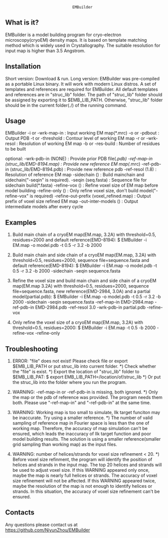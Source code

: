 
                                  EMBuilder

  What is it?
  -----------

  EMBuilder is a model building program for cryo-electron microscopy(cryoEM)
  density maps. It is based on template matching method which is widely used
  in Crystallography. The suitable resolution for input map is higher 
  than 3.5 Angstrom.

  Installation
  ------------

  Short version: Download & run.
  Long version: EMBuilder was pre-compiled as a portable Linux binary. It 
  will work with modern Linux distros. A set of templates and references 
  are required for EMBuilder. All default templates and references are in 
  "struc_lib" folder. The path of "struc_lib" folder should be assigned by 
  exporting it to $EMB_LIB_PATH. Otherwise, "struc_lib" folder should be in 
  the current folder(./) of the running command.

  Usage
  -----

  EMBuilder
  -i  or  -wrk-map-in : Input working EM map(*.mrc)
  -o  or  -pdbout     : Output PDB
  -t  or  -threshold  : Contour level of working EM map
  -r  or  -wrk-resol  : Resolution of working EM map
  -b  or  -res-build  : Number of residues to be built

  optional:
  -wrk-pdb-in (NONE)                     : Provide prior PDB file(*.pdb)
  -ref-map-in (struc_lib/EMD-8194.map)   : Provide new reference EM map(*.mrc)
  -ref-pdb-in (struc_lib/EMD-8194.pdb)   : Provide new reference pdb
  -ref-resol (1.8)                       : Resolution of reference EM map
  -sidechain ()                          : Build mainchain and 
                                           sidechain("-seqin" is required). 
  -seqin (seq.fasta)                     : Sequence file for sidechain 
                                           build(*.fasta)
  -refine-vox ()                         : Refine voxel size of EM map 
                                           before model building
  -refine-only ()                        : Only refine voxel size, don't 
                                           build model("-refine-vox" is 
                                           required)
  -refine-out-prefix (voxel_refined.map) : Output prefix of voxel size 
                                           refined EM map
  -out-inter-models ()                   : Output intermediate models 
                                           after every cycle

  Examples
  --------

  1. Build main chain of a cryoEM map(EM.map, 3.2A) with threshold=0.5,
     residues=2000 and default reference(EMD-8194):
      $ EMBuilder -i EM.map -o model.pdb -t 0.5 -r 3.2 -b 2000

  2. Build main chain and side chain of a cryoEM map(EM.map, 3.2A) with 
     threshold=0.5, residues=2000, sequence file=sequence.fasta and 
     default reference(EMD-8194):
      $ EMBuilder -i EM.map -o model.pdb -t 0.5 -r 3.2 -b 2000 -sidechain 
        -seqin sequence.fasta 

  3. Refine the voxel size and build main chain and side chain of a cryoEM 
     map(EM.map 3.2A) with threshold=0.5, residues=2000, sequence 
     file=sequence.fasta, new reference(EMD-2984, 3.0A) and a partial 
     model(partial.pdb): 
      $ EMBuilder -i EM.map -o model.pdb -t 0.5 -r 3.2 -b 2000 -sidechain
        -seqin sequence.fasta -ref-map-in EMD-2984.map 
        -ref-pdb-in EMD-2984.pdb -ref-resol 3.0 -wrk-pdb-in partial.pdb
        -refine-vox

  4. Only refine the voxel size of a cryoEM map(EM.map, 3.2A) with 
     threshold=0.5, residues=2000:
      $ EMBuilder -i EM.map -t 0.5 -b 2000 -refine-vox -refine-only

  Troubleshooting
  ---------------

  1. ERROR: "file" does not exist! Please check file or export 
     $EMB_LIB_PATH or put struc_lib into current folder.
   *) Check whether the "file" is exist.
   *) Export the location of "struc_lib" folder to $EMB_LIB_PAT:
       $ export EMB_LIB_PATH=/location/of/struc_lib
   *) Or put the struc_lib into the folder where you run the program. 

  2. WARNING: -ref-map-in or -ref-pdb-in is missing, both ignored.
   *) Only the map or the pdb of reference was provided. The program needs
      them both. Please use "-ref-map-in" and "-ref-pdb-in" at the same time.

  3. WARNING: Working map is too small to simulate, llk target funciton may 
     be inaccurate. Try using a smaller reference.
   *) The number of valid sampling of reference map in Fourier space is less 
      than the one of working map. Therefore, the accuracy of map simulation 
      can't be ensured, which leads the inaccuracy of llk target function 
      and poor model building results. The solution is using a smaller 
      reference(smaller grid sampling than working map) as the input files. 

  4. WARNING: number of helices/strands for voxel size refinement < 20.
   *) Before voxel size refinment, the program will identify the position
      of helices and strands in the input map. The top 20 helices and strands
      will be used to adjust voxel size. If this WARNING appeared only once,
      maybe the map is nearly full helices or strands. The accuracy of voxel
      size refinement will not be affected. If this WARNING appeared twice,
      maybe the resolution of the map is not enough to identify helices or 
      strands. In this situation, the accuracy of voxel size refinement 
      can't be ensured. 
       
  Contacts
  --------

  Any questions please contact us at https://github.com/NiyunZhou/EMBuilder

